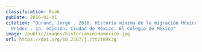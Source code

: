 ```yaml
---
classification: Book
pubDate: 2016-01-01
citation: "Durand, Jorge . 2016. Historia mínima de la migración México-Estados
  Unidos . 1a. edición. Ciudad de México: El Colegio de México"
image: /public/images/historiaminimamexico.jpg
url: https://doi.org/10.2307/j.ctt1t89k3g
---
```


